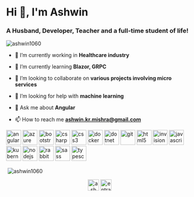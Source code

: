 <h1 align="left">Hi 👋, I'm Ashwin</h1>
<h3 align="left">A Husband, Developer, Teacher and a full-time student of life!</h3>

<p align="left"> <img src="https://komarev.com/ghpvc/?username=ashwin1060" alt="ashwin1060" /> </p>

- 🔭 I’m currently working in **Healthcare industry**

- 🌱 I’m currently learning **Blazor, GRPC**

- 👯 I’m looking to collaborate on **various projects involving micro services**

- 🤝 I’m looking for help with **machine learning**

- 💬 Ask me about **Angular**

- 📫 How to reach me **ashwin.kr.mishra@gmail.com**

<p align="left"><img src="https://devicons.github.io/devicon/devicon.git/icons/angularjs/angularjs-original.svg" alt="angularjs" width="40" height="40"/> <img src="https://www.vectorlogo.zone/logos/microsoft_azure/microsoft_azure-icon.svg" alt="azure" width="40" height="40"/> <img src="https://devicons.github.io/devicon/devicon.git/icons/bootstrap/bootstrap-plain.svg" alt="bootstrap" width="40" height="40"/> <img src="https://devicons.github.io/devicon/devicon.git/icons/csharp/csharp-original.svg" alt="csharp" width="40" height="40"/> <img src="https://devicons.github.io/devicon/devicon.git/icons/css3/css3-original-wordmark.svg" alt="css3" width="40" height="40"/> <img src="https://devicons.github.io/devicon/devicon.git/icons/docker/docker-original-wordmark.svg" alt="docker" width="40" height="40"/> <img src="https://devicons.github.io/devicon/devicon.git/icons/dot-net/dot-net-original-wordmark.svg" alt="dotnet" width="40" height="40"/> <img src="https://www.vectorlogo.zone/logos/git-scm/git-scm-icon.svg" alt="git" width="40" height="40"/> <img src="https://devicons.github.io/devicon/devicon.git/icons/html5/html5-original-wordmark.svg" alt="html5" width="40" height="40"/> <img src="https://www.vectorlogo.zone/logos/invisionapp/invisionapp-icon.svg" alt="invision" width="40" height="40"/> <img src="https://devicons.github.io/devicon/devicon.git/icons/javascript/javascript-original.svg" alt="javascript" width="40" height="40"/> <img src="https://www.vectorlogo.zone/logos/kubernetes/kubernetes-icon.svg" alt="kubernetes" width="40" height="40"/> <img src="https://devicons.github.io/devicon/devicon.git/icons/nodejs/nodejs-original-wordmark.svg" alt="nodejs" width="40" height="40"/> <img src="https://www.vectorlogo.zone/logos/rabbitmq/rabbitmq-icon.svg" alt="rabbitMQ" width="40" height="40"/> <img src="https://devicons.github.io/devicon/devicon.git/icons/sass/sass-original.svg" alt="sass" width="40" height="40"/> <img src="https://devicons.github.io/devicon/devicon.git/icons/typescript/typescript-original.svg" alt="typescript" width="40" height="40"/></p><p>&nbsp;<img align="center" src="https://github-readme-stats.vercel.app/api?username=ashwin1060&show_icons=true" alt="ashwin1060" /></p>

<p align="center"> 
<a href="https://fb.com/ashwinkmishra" target="blank"><img align="center" src="https://cdn.jsdelivr.net/npm/simple-icons@3.0.1/icons/facebook.svg" alt="ashwinkmishra" height="30" width="30" /></a>
<a href="https://instagram.com/entradasalida" target="blank"><img align="center" src="https://cdn.jsdelivr.net/npm/simple-icons@3.0.1/icons/instagram.svg" alt="entradasalida" height="30" width="30" /></a>
</p>


